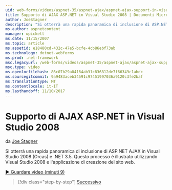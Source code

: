 ```yaml
---
uid: web-forms/videos/aspnet-35/aspnet-ajax/aspnet-ajax-support-in-visual-studio-2008
title: Supporto di AJAX ASP.NET in Visual Studio 2008 | Documenti Microsoft
author: JoeStagner
description: "Si otterrà una rapida panoramica di inclusione di ASP.NET AJAX in Visual Studio 2008 (Orcas) e .NET 3.5. Questo processo è illustrato con Visual Studio..."
ms.author: aspnetcontent
manager: wpickett
ms.date: 11/15/2007
ms.topic: article
ms.assetid: e18480cd-432c-47e5-bcfe-4cb86ebf73ab
ms.technology: dotnet-webforms
ms.prod: .net-framework
msc.legacyurl: /web-forms/videos/aspnet-35/aspnet-ajax/aspnet-ajax-support-in-visual-studio-2008
msc.type: video
ms.openlocfilehash: 86c07b29a04164ab31c836812de7f66349c1abdc
ms.sourcegitcommit: 9a9483aceb34591c97451997036a9120c3fe2baf
ms.translationtype: MT
ms.contentlocale: it-IT
ms.lasthandoff: 11/10/2017
---
```

<a name="aspnet-ajax-support-in-visual-studio-2008"></a>Supporto di AJAX ASP.NET in Visual Studio 2008
====================
da [Joe Stagner](https://github.com/JoeStagner)

Si otterrà una rapida panoramica di inclusione di ASP.NET AJAX in Visual Studio 2008 (Orcas) e .NET 3.5. Questo processo è illustrato utilizzando Visual Studio 2008 e l'applicazione di creazione del sito web.

[&#9654; Guardare video (minuti 9)](https://channel9.msdn.com/Blogs/ASP-NET-Site-Videos/aspnet-ajax-support-in-visual-studio-2008)

>[!div class="step-by-step"]
[Successivo](adding-ajax-functionality-to-an-existing-aspnet-page.md)
